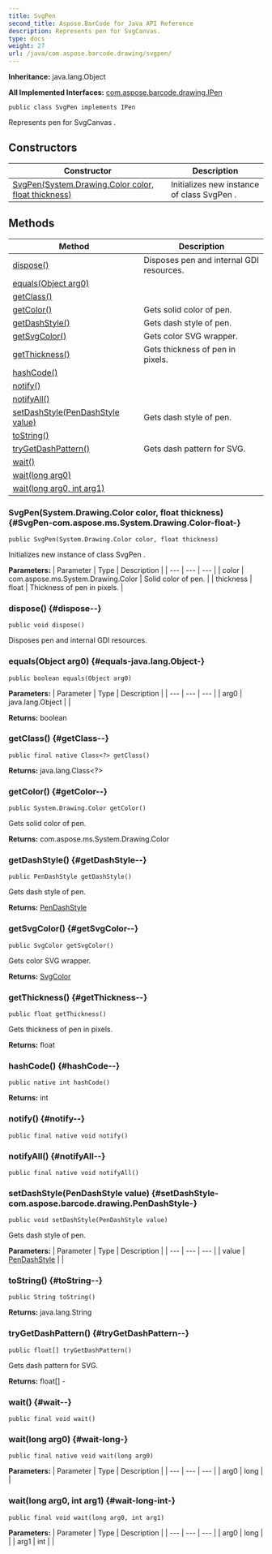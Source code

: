 ```yaml
---
title: SvgPen
second_title: Aspose.BarCode for Java API Reference
description: Represents pen for SvgCanvas.
type: docs
weight: 27
url: /java/com.aspose.barcode.drawing/svgpen/
---
```

**Inheritance:**
java.lang.Object

**All Implemented Interfaces:**
[com.aspose.barcode.drawing.IPen](../../com.aspose.barcode.drawing/ipen)
```
public class SvgPen implements IPen
```

Represents pen for  SvgCanvas .
## Constructors

| Constructor | Description |
| --- | --- |
| [SvgPen(System.Drawing.Color color, float thickness)](#SvgPen-com.aspose.ms.System.Drawing.Color-float-) | Initializes new instance of class  SvgPen . |
## Methods

| Method | Description |
| --- | --- |
| [dispose()](#dispose--) | Disposes pen and internal GDI resources. |
| [equals(Object arg0)](#equals-java.lang.Object-) |  |
| [getClass()](#getClass--) |  |
| [getColor()](#getColor--) | Gets solid color of pen. |
| [getDashStyle()](#getDashStyle--) | Gets dash style of pen. |
| [getSvgColor()](#getSvgColor--) | Gets color SVG wrapper. |
| [getThickness()](#getThickness--) | Gets thickness of pen in pixels. |
| [hashCode()](#hashCode--) |  |
| [notify()](#notify--) |  |
| [notifyAll()](#notifyAll--) |  |
| [setDashStyle(PenDashStyle value)](#setDashStyle-com.aspose.barcode.drawing.PenDashStyle-) | Gets dash style of pen. |
| [toString()](#toString--) |  |
| [tryGetDashPattern()](#tryGetDashPattern--) | Gets dash pattern for SVG. |
| [wait()](#wait--) |  |
| [wait(long arg0)](#wait-long-) |  |
| [wait(long arg0, int arg1)](#wait-long-int-) |  |
### SvgPen(System.Drawing.Color color, float thickness) {#SvgPen-com.aspose.ms.System.Drawing.Color-float-}
```
public SvgPen(System.Drawing.Color color, float thickness)
```


Initializes new instance of class  SvgPen .

**Parameters:**
| Parameter | Type | Description |
| --- | --- | --- |
| color | com.aspose.ms.System.Drawing.Color | Solid color of pen. |
| thickness | float | Thickness of pen in pixels. |

### dispose() {#dispose--}
```
public void dispose()
```


Disposes pen and internal GDI resources.

### equals(Object arg0) {#equals-java.lang.Object-}
```
public boolean equals(Object arg0)
```




**Parameters:**
| Parameter | Type | Description |
| --- | --- | --- |
| arg0 | java.lang.Object |  |

**Returns:**
boolean
### getClass() {#getClass--}
```
public final native Class<?> getClass()
```




**Returns:**
java.lang.Class<?>
### getColor() {#getColor--}
```
public System.Drawing.Color getColor()
```


Gets solid color of pen.

**Returns:**
com.aspose.ms.System.Drawing.Color
### getDashStyle() {#getDashStyle--}
```
public PenDashStyle getDashStyle()
```


Gets dash style of pen.

**Returns:**
[PenDashStyle](../../com.aspose.barcode.drawing/pendashstyle)
### getSvgColor() {#getSvgColor--}
```
public SvgColor getSvgColor()
```


Gets color SVG wrapper.

**Returns:**
[SvgColor](../../com.aspose.barcode.drawing/svgcolor)
### getThickness() {#getThickness--}
```
public float getThickness()
```


Gets thickness of pen in pixels.

**Returns:**
float
### hashCode() {#hashCode--}
```
public native int hashCode()
```




**Returns:**
int
### notify() {#notify--}
```
public final native void notify()
```




### notifyAll() {#notifyAll--}
```
public final native void notifyAll()
```




### setDashStyle(PenDashStyle value) {#setDashStyle-com.aspose.barcode.drawing.PenDashStyle-}
```
public void setDashStyle(PenDashStyle value)
```


Gets dash style of pen.

**Parameters:**
| Parameter | Type | Description |
| --- | --- | --- |
| value | [PenDashStyle](../../com.aspose.barcode.drawing/pendashstyle) |  |

### toString() {#toString--}
```
public String toString()
```




**Returns:**
java.lang.String
### tryGetDashPattern() {#tryGetDashPattern--}
```
public float[] tryGetDashPattern()
```


Gets dash pattern for SVG.

**Returns:**
float[] - 
### wait() {#wait--}
```
public final void wait()
```




### wait(long arg0) {#wait-long-}
```
public final native void wait(long arg0)
```




**Parameters:**
| Parameter | Type | Description |
| --- | --- | --- |
| arg0 | long |  |

### wait(long arg0, int arg1) {#wait-long-int-}
```
public final void wait(long arg0, int arg1)
```




**Parameters:**
| Parameter | Type | Description |
| --- | --- | --- |
| arg0 | long |  |
| arg1 | int |  |

